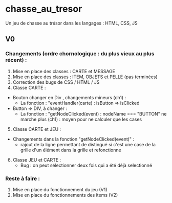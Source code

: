# chasse_au_tresor
Un jeu de chasse au trésor dans les langages : HTML, CSS, JS

## V0
### Changements (ordre chornologique : du plus vieux au plus récent) :
1. Mise en place des classes : CARTE et MESSAGE
2. Mise en place des classes : ITEM, OBJETS et PELLE (pas terminées)
3. Correction des bugs de CSS / HTML / JS
4. Classe CARTE :
- Bouton changer en Div , changements mineurs (ch1) :
    * La fonction : "eventHandler(carte) : isButton => isClicked
- Button => DIV, à changer :
    * La fonction : "getNodeClicked(event) :
        nodeName === "BUTTON" ne marche plus (ch1) : moyen pour ne calculer que les cases
5. Classe CARTE et JEU :
- Changements dans la fonction "getNodeClicked(event)" :
    * rajout de la ligne permettant de distingué si c'est une case de la grille d'un élément dans la grille et refonctionne
6. Classe JEU et CARTE :
    * Bug : on peut sélectionner deux fois qui a été déjà selectionné

### Reste à faire :
1. Mise en place du fonctionnement du jeu (V1)
2. Mise en place du fonctionnements des items (V2)

